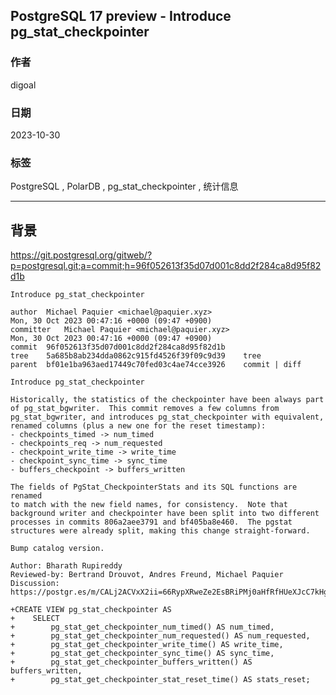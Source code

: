 ## PostgreSQL 17 preview - Introduce pg_stat_checkpointer       
                        
### 作者                        
digoal                        
                        
### 日期                        
2023-10-30        
                        
### 标签                        
PostgreSQL , PolarDB , pg_stat_checkpointer , 统计信息  
                        
----                        
                        
## 背景  
https://git.postgresql.org/gitweb/?p=postgresql.git;a=commit;h=96f052613f35d07d001c8dd2f284ca8d95f82d1b  
  
```  
Introduce pg_stat_checkpointer    
  
author	Michael Paquier <michael@paquier.xyz>	  
Mon, 30 Oct 2023 00:47:16 +0000 (09:47 +0900)  
committer	Michael Paquier <michael@paquier.xyz>	  
Mon, 30 Oct 2023 00:47:16 +0000 (09:47 +0900)  
commit	96f052613f35d07d001c8dd2f284ca8d95f82d1b  
tree	5a685b8ab234dda0862c915fd4526f39f09c9d39	tree  
parent	bf01e1ba963aed17449c70fed03c4ae74cce3926	commit | diff  
  
Introduce pg_stat_checkpointer  
  
Historically, the statistics of the checkpointer have been always part  
of pg_stat_bgwriter.  This commit removes a few columns from  
pg_stat_bgwriter, and introduces pg_stat_checkpointer with equivalent,  
renamed columns (plus a new one for the reset timestamp):  
- checkpoints_timed -> num_timed  
- checkpoints_req -> num_requested  
- checkpoint_write_time -> write_time  
- checkpoint_sync_time -> sync_time  
- buffers_checkpoint -> buffers_written  
  
The fields of PgStat_CheckpointerStats and its SQL functions are renamed  
to match with the new field names, for consistency.  Note that  
background writer and checkpointer have been split into two different  
processes in commits 806a2aee3791 and bf405ba8e460.  The pgstat  
structures were already split, making this change straight-forward.  
  
Bump catalog version.  
  
Author: Bharath Rupireddy  
Reviewed-by: Bertrand Drouvot, Andres Freund, Michael Paquier  
Discussion: https://postgr.es/m/CALj2ACVxX2ii=66RypXRweZe2EsBRiPMj0aHfRfHUeXJcC7kHg@mail.gmail.com  
```  
  
```  
+CREATE VIEW pg_stat_checkpointer AS  
+    SELECT  
+        pg_stat_get_checkpointer_num_timed() AS num_timed,  
+        pg_stat_get_checkpointer_num_requested() AS num_requested,  
+        pg_stat_get_checkpointer_write_time() AS write_time,  
+        pg_stat_get_checkpointer_sync_time() AS sync_time,  
+        pg_stat_get_checkpointer_buffers_written() AS buffers_written,  
+        pg_stat_get_checkpointer_stat_reset_time() AS stats_reset;  
```  
     
